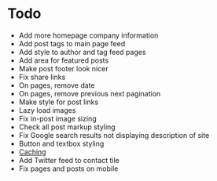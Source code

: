 # Todo
- Add more homepage company information
- Add post tags to main page feed
- Add style to author and tag feed pages
- Add area for featured posts
- Make post footer look nicer
- Fix share links
- On pages, remove date
- On pages, remove previous next pagination
- Make style for post links
- Lazy load images
- Fix in-post image sizing
- Check all post markup styling
- Fix Google search results not displaying description of site
- Button and textbox styling
- [Caching](https://developers.google.com/speed/docs/insights/LeverageBrowserCaching)
- Add Twitter feed to contact tile
- Fix pages and posts on mobile
